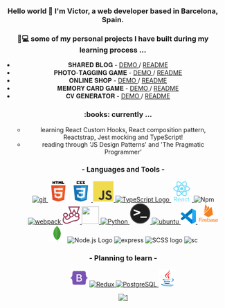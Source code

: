<h3 align="center"> Hello world 👋 I'm Victor, a web developer based in Barcelona, Spain.</h3>

<h3 align="center" >
  
  <h3 align="center" > 🚩💻 some of my personal projects I have built during my learning process ... </h3>
  <ul align="center" list-style="none">
    <li> 𝐒𝐇𝐀𝐑𝐄𝐃 𝐁𝐋𝐎𝐆 - <a href="https://codespot.vercel.app//"> DEMO </a> / <a href="https://github.com/Vikms95/blog-api#readme">README</a></li>
    <li> 𝐏𝐇𝐎𝐓𝐎-𝐓𝐀𝐆𝐆𝐈𝐍𝐆 𝐆𝐀𝐌𝐄 - <a href="vikms95.github.io/react-wheres-waldo"> DEMO </a> / <a href="https://github.com/Vikms95/react-wheres-waldo#readme">README</a></li>
    <li> 𝐎𝐍𝐋𝐈𝐍𝐄 𝐒𝐇𝐎𝐏 - <a href="vikms95.github.io/react-shop-cart/"> DEMO </a> / <a href="https://github.com/Vikms95/react-shop-cart#readme">README</a></li>
    <li> 𝐌𝐄𝐌𝐎𝐑𝐘 𝐂𝐀𝐑𝐃 𝐆𝐀𝐌𝐄 - <a href="vikms95.github.io/react-memory-card"> DEMO </a> / <a href="https://github.com/Vikms95/react-memory-card#readme">README</a></li>
    <li> 𝐂𝐕 𝐆𝐄𝐍𝐄𝐑𝐀𝐓𝐎𝐑 - <a href="vikms95.github.io/react-cv-application"> DEMO </a> / <a href="https://github.com/Vikms95/react-cv-application#readme">README</a></li>
    
<h3 align="center" list-style="none"> :books: currently ... </h3>
<ul>
   <li> learning React Custom Hooks, React composition pattern, Reactstrap, Jest mocking and TypeScript! </li>
   <li> reading through 'JS Design Patterns' and 'The Pragmatic Programmer'</li>
</ol>

<!-- <h3> :keyboard: my latest projects ...</h3>
  <ol>
    <li></li>
    <li></li>
    <li></li>
    <li></li>
    <li></li>
    <li></li>
  </ol> -->

<h3 align="center"> - Languages and Tools -</h3>
<p align="center">  <a href="https://git-scm.com/" target="_blank"> <img src="https://www.vectorlogo.zone/logos/git-scm/git-scm-icon.svg" alt="git" width="48" height="48"/> </a>  <img src="https://raw.githubusercontent.com/devicons/devicon/master/icons/html5/html5-original-wordmark.svg" alt="html5" width="48" height="48"/> </a>  <a href="https://www.w3schools.com/css/" target="_blank"> <img src="https://raw.githubusercontent.com/devicons/devicon/master/icons/css3/css3-original-wordmark.svg" alt="css3" width="48" height="48"/>
<a href="https://developer.mozilla.org/en-US/docs/Web/JavaScript" target="_blank"> <img src="https://raw.githubusercontent.com/devicons/devicon/master/icons/javascript/javascript-original.svg" alt="javascript" width="48" height="48"/> <img src="https://cdn.svgporn.com/logos/typescript-icon.svg" alt="TypeScript Logo" title="TypeScript" width="48" height="48" /> <img src="https://raw.githubusercontent.com/devicons/devicon/master/icons/react/react-original-wordmark.svg" alt="react" width="48" height="48"/> </a> <img src="https://cdn.jsdelivr.net/gh/devicons/devicon/icons/npm/npm-original-wordmark.svg"width="48"height="48"alt="Npm"/> <a href="https://webpack.js.org" target="_blank"> <img src="https://webpack.js.org/site-logo.1fcab817090e78435061.svg" alt="webpack" width="40" height="40"/> <img src="https://raw.githubusercontent.com/devicons/devicon/master/icons/jest/jest-plain.svg" alt="jest" width="40" height="40"/> <img src="https://testing-library.com/img/octopus-64x64.png" height="40" width="40" /> <a href="https://reactjs.org/" target="_blank"> <img title="Python" alt="Python" src="https://raw.githubusercontent.com/Thomas-George-T/Thomas-George-T/master/assets/python.svg" width="48" height="48" /> <img alt="Terminal" width="48px" src="https://raw.githubusercontent.com/github/explore/80688e429a7d4ef2fca1e82350fe8e3517d3494d/topics/terminal/terminal.png" /> <img src="https://upload.wikimedia.org/wikipedia/commons/thumb/a/ab/Logo-ubuntu_cof-orange-hex.svg/1200px-Logo-ubuntu_cof-orange-hex.svg.png" alt="ubuntu" width="48" height="48"/> <img alt="Visual Studio Code" width="35px" height="35" src="https://raw.githubusercontent.com/github/explore/80688e429a7d4ef2fca1e82350fe8e3517d3494d/topics/visual-studio-code/visual-studio-code.png" /
<a href="https://jestjs.io" target="_blank"> <img src="https://raw.githubusercontent.com/devicons/devicon/master/icons/firebase/firebase-plain-wordmark.svg" alt="firebase" width="48" height="48"/> </a> <img src="https://raw.githubusercontent.com/devicons/devicon/master/icons/mongodb/mongodb-original.svg" alt="mongodb" width="40" height="40"/> <img src="https://seeklogo.com/images/N/nodejs-logo-FBE122E377-seeklogo.com.png" alt="Node.js Logo" title="Node.js" width="48" height="48" />  <img src="https://icongr.am/devicon/express-original.svg?size=128&color=ffffff" alt="express" width="40" height="40"/>  <img src="https://res.cloudinary.com/rammina/image/upload/v1632570930/pngegg_prghqk.png" alt="SCSS logo" title="SCSS" width="48" height="48" />  <img src="https://styled-components.com/atom.png" alt="sc" width="40" height="40"/>   </p> 
 
<h3 align="center"> - Planning to learn - </h3> 
<p align="center"> <img src="https://raw.githubusercontent.com/devicons/devicon/master/icons/bootstrap/bootstrap-plain.svg" alt="bootstrap" width="40" height="40"/>  <a href="https://firebase.google.com/" target="_blank"> <img
        src="https://cdn.jsdelivr.net/gh/devicons/devicon/icons/redux/redux-original.svg"
        width="40"
        height="40"
        alt="Redux"
      /> <img
        src="https://cdn.jsdelivr.net/gh/devicons/devicon/icons/postgresql/postgresql-original.svg"
        width="40"
        height="40"
        alt="PostgreSQL"
      /> 
<img src="https://raw.githubusercontent.com/devicons/devicon/master/icons/java/java-original.svg" alt="c" width="40" height="40"/>
   
<!-- <p align="center">
    <a href="https://github.com/anuraghazra/github-readme-stats">
    <img title="Github Stats" alt="1" src="https://github-readme-stats-black-pi.vercel.app/api?username=Vikms95&show_icons=true&theme=tokyonight&count_private=true&include_all_commits=true"/>
  </a> -->
<p align="center">
   <a href="https://github.com/anuraghazra/github-readme-stats">
    <img title="Github Stats" alt="1" src="https://github-readme-stats.vercel.app/api/top-langs/?username=Vikms95&show_icons=true&theme=tokyonight&layout=compact&hide=html,css,shell&langs_count=8"/>
  </a>
</p>
